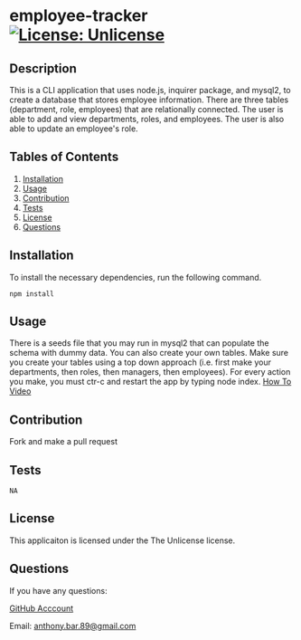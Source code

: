 
  # employee-tracker [![License: Unlicense](https://img.shields.io/badge/license-Unlicense-blue.svg)](http://unlicense.org/)
  ## Description
  This is a CLI application that uses node.js, inquirer package, and mysql2, to create a database that stores employee information. There are three tables (department, role, employees) that are relationally connected. The user is able to add and view departments, roles, and employees. The user is also able to update an employee's role.  
  ## Tables of Contents
  1. [Installation](#installation)
  2. [Usage](#usage)
  3. [Contribution](#contribution)
  4. [Tests](#tests)
  5. [License](#license)
  6. [Questions](#questions)
  ## Installation
  To install the necessary dependencies, run the following command.
  ```
  npm install
  ```
  ## Usage
  There is a seeds file that you may run in mysql2 that can populate the schema with dummy data. You can also create your own tables. Make sure you create your tables using a top down approach (i.e. first make your departments, then roles, then managers, then employees). For every action you make, you must ctr-c and restart the app by typing node index. [How To Video](https://drive.google.com/file/d/1drNSIFCQHqGmW9bH2Np88536Ah3cRj-g/view)
  ## Contribution
  Fork and make a pull request
  ## Tests
  ```
  NA
  ```
  ## License 
  This applicaiton is licensed under the The Unlicense license.
  ## Questions
  If you have any questions:

  [GitHub Acccount](https://github.com/abarragan89)

  Email: anthony.bar.89@gmail.com
  
